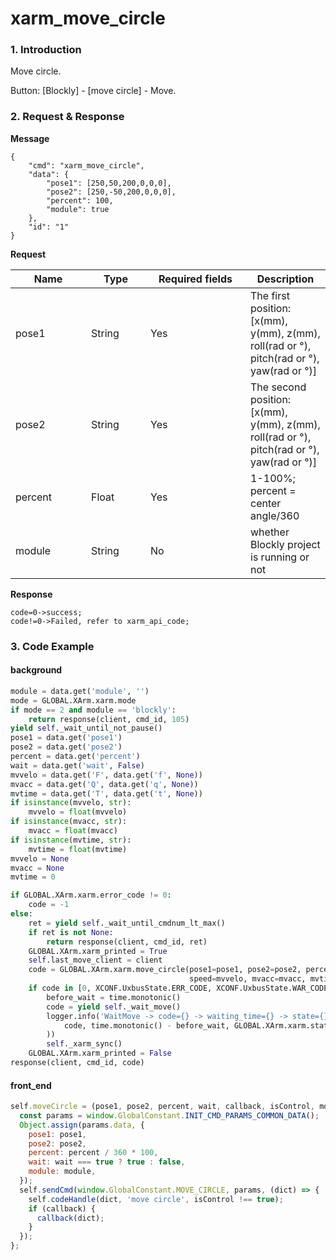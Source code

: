 # xarm\_move\_circle

### 1. Introduction

Move circle.

Button: \[Blockly] - \[move circle] - Move.

### 2. Request & Response

**Message**

```
{
    "cmd": "xarm_move_circle",
    "data": {
        "pose1": [250,50,200,0,0,0],
        "pose2": [250,-50,200,0,0,0],
        "percent": 100, 
        "module": true
    },
    "id": "1"
}
```
**Request**

<table data-full-width="true"><thead><tr><th width="105">Name</th><th width="79">Type</th><th width="144">Required fields</th><th>Description</th></tr></thead><tbody><tr><td>pose1</td><td>String</td><td>Yes</td><td>The first position: [x(mm), y(mm), z(mm), roll(rad or °), pitch(rad or °), yaw(rad or °)]</td></tr><tr><td>pose2</td><td>String</td><td>Yes</td><td>The second position: [x(mm), y(mm), z(mm), roll(rad or °), pitch(rad or °), yaw(rad or °)]</td></tr><tr><td>percent</td><td>Float</td><td>Yes</td><td>1-100%; percent = center angle/360</td></tr><tr><td>module</td><td>String</td><td>No</td><td>whether Blockly project is running or not</td></tr></tbody></table>


**Response**

```
code=0->success;
code!=0->Failed, refer to xarm_api_code;
```


### 3. Code Example

#### background

```python
module = data.get('module', '')
mode = GLOBAL.XArm.xarm.mode
if mode == 2 and module == 'blockly':
    return response(client, cmd_id, 105)
yield self._wait_until_not_pause()
pose1 = data.get('pose1')
pose2 = data.get('pose2')
percent = data.get('percent')
wait = data.get('wait', False)
mvvelo = data.get('F', data.get('f', None))
mvacc = data.get('Q', data.get('q', None))
mvtime = data.get('T', data.get('t', None))
if isinstance(mvvelo, str):
    mvvelo = float(mvvelo)
if isinstance(mvacc, str):
    mvacc = float(mvacc)
if isinstance(mvtime, str):
    mvtime = float(mvtime)
mvvelo = None
mvacc = None
mvtime = 0

if GLOBAL.XArm.xarm.error_code != 0:
    code = -1
else:
    ret = yield self._wait_until_cmdnum_lt_max()
    if ret is not None:
        return response(client, cmd_id, ret)
    GLOBAL.XArm.xarm_printed = True
    self.last_move_client = client
    code = GLOBAL.XArm.xarm.move_circle(pose1=pose1, pose2=pose2, percent=percent,
                                        speed=mvvelo, mvacc=mvacc, mvtime=mvtime, wait=False)
    if code in [0, XCONF.UxbusState.ERR_CODE, XCONF.UxbusState.WAR_CODE] and wait:
        before_wait = time.monotonic()
        code = yield self._wait_move()
        logger.info('WaitMove -> code={} -> waiting_time={} -> state={}'.format(
            code, time.monotonic() - before_wait, GLOBAL.XArm.xarm.state
        ))
        self._xarm_sync()
    GLOBAL.XArm.xarm_printed = False
response(client, cmd_id, code)
```

#### front\_end

```javascript
self.moveCircle = (pose1, pose2, percent, wait, callback, isControl, module) => {
  const params = window.GlobalConstant.INIT_CMD_PARAMS_COMMON_DATA();
  Object.assign(params.data, {
    pose1: pose1,
    pose2: pose2,
    percent: percent / 360 * 100,
    wait: wait === true ? true : false,
    module: module,
  });
  self.sendCmd(window.GlobalConstant.MOVE_CIRCLE, params, (dict) => {
    self.codeHandle(dict, 'move circle', isControl !== true);
    if (callback) {
      callback(dict);
    }
  });
};
```
